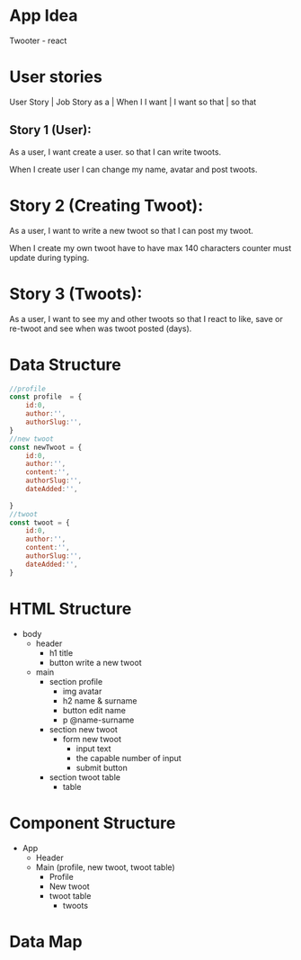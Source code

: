# App Idea

Twooter - react

# User stories

User Story | Job Story
as a <role> | When I <action>
I want <goal> | I want <goal>
so that <gain> | so that <gain>

## Story 1 (User):

As a user,
I want create a user.
so that I can write twoots.

When I create user
I can change my name, avatar and post twoots.

# Story 2 (Creating Twoot):

As a user,
I want to write a new twoot
so that I can post my twoot.

When I create my own twoot 
have to have max 140 characters 
counter must update during typing.

# Story 3 (Twoots):

As a user,
I want to see my and other twoots
so that I react to like, save or re-twoot and see when was twoot posted (days).


# Data Structure

```js
//profile
const profile  = {
    id:0,
    author:'',
    authorSlug:'',
}
//new twoot
const newTwoot = {
    id:0,
    author:'',
    content:'',
    authorSlug:'',
    dateAdded:'',
    
}
//twoot
const twoot = {
    id:0,
    author:'',
    content:'',
    authorSlug:'',
    dateAdded:'',
}
```

# HTML Structure

- body
  - header
    - h1 title
    - button write a new twoot  
  - main
    - section profile
      - img avatar
      - h2 name & surname
      - button edit name
      - p @name-surname
    - section new twoot
      - form new twoot
        - input text
        - the capable number of input
        - submit button
    - section twoot table
      - table

# Component Structure

- App
  - Header
  - Main (profile, new twoot, twoot table)
    - Profile
    - New twoot
    - twoot table
      - twoots


# Data Map